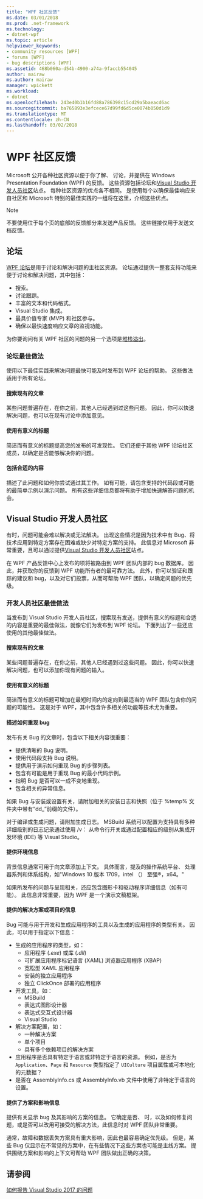 ```yaml
---
title: "WPF 社区反馈"
ms.date: 03/01/2018
ms.prod: .net-framework
ms.technology:
- dotnet-wpf
ms.topic: article
helpviewer_keywords:
- community resources [WPF]
- forums [WPF]
- bug descriptions [WPF]
ms.assetid: 468b060a-d54b-4900-a74a-9faccb554045
author: mairaw
ms.author: mairaw
manager: wpickett
ms.workload:
- dotnet
ms.openlocfilehash: 243e40b1b16fd88a786398c15cd29a5baeacd6ac
ms.sourcegitcommit: ba765893e3efcece67d99fd6d5ce0074b050d1d9
ms.translationtype: MT
ms.contentlocale: zh-CN
ms.lasthandoff: 03/02/2018
---
```

# <a name="wpf-community-feedback"></a>WPF 社区反馈

Microsoft 公开各种社区资源以便于你了解、 讨论，并提供在 Windows Presentation Foundation (WPF) 的反馈。 这些资源包括论坛和[Visual Studio 开发人员社区](https://developercommunity.visualstudio.com/)站点。 每种社区资源的优点各不相同。 是使用每个以确保最佳响应来自社区和 Microsoft 特别的最佳实践的一组将在这里，介绍这些优点。

> [!NOTE]
> 不要使用位于每个页的底部的反馈部分来发送产品反馈。 这些链接仅用于发送文档反馈。

## <a name="forums"></a>论坛

[WPF 论坛](https://social.msdn.microsoft.com/Forums/vstudio/en-US/home?forum=wpf)是用于讨论和解决问题的主社区资源。 论坛通过提供一整套支持功能来便于讨论和解决问题，其中包括：

- 搜索。
- 讨论跟踪。
- 丰富的文本和代码格式。
- Visual Studio 集成。
- 最具价值专家 (MVP) 和社区参与。
- 确保以最快速度响应文章的监视功能。

为你要询问有关 WPF 社区的问题的另一个选项是[堆栈溢出](https://stackoverflow.com/questions/tagged/wpf)。

### <a name="forum-best-practices"></a>论坛最佳做法

使用以下最佳实践来解决问题最快可能及时发布到 WPF 论坛的帮助。 这些做法适用于所有论坛。

#### <a name="search-existing-posts"></a>搜索现有的文章

某些问题普遍存在，在你之前，其他人已经遇到过这些问题。 因此，你可以快速解决问题，也可以在现有讨论中添加意见。

#### <a name="use-meaningful-titles"></a>使用有意义的标题

简洁而有意义的标题提高您的发布的可发现性。 它们还便于其他 WPF 论坛社区成员，以确定是否能够解决你的问题。

#### <a name="include-appropriate-content"></a>包括合适的内容

描述了此问题和如何你尝试通过其工作。 如有可能，请包含支持的代码段或可能的最简单示例以演示问题。 所有这些详细信息都将有助于增加快速解答问题的机会。

## <a name="visual-studio-developer-community"></a>Visual Studio 开发人员社区

有时，问题可能会难以解决或无法解决。 出现这些情况是因为技术中有 Bug、将技术应用到特定方案存在困难或缺少对特定方案的支持。 此信息对 Microsoft 非常重要，且可以通过提供[Visual Studio 开发人员社区](https://developercommunity.visualstudio.com/)站点。

在 WPF 产品反馈中心上发布的项将被路由到 WPF 团队内部的 bug 数据库。 因此，并获取你的反馈到 WPF 功能所有者的最可靠方法。 此外，你可以验证和跟踪的建议和 bug，以及对它们投票，从而可帮助 WPF 团队，以确定问题的优先级。

### <a name="developer-community-best-practices"></a>开发人员社区最佳做法

当发布到 Visual Studio 开发人员社区，搜索现有发送，提供有意义的标题和合适的内容是重要的最佳做法，就像它们为发布到 WPF 论坛。 下面列出了一些还应使用的其他最佳做法。

#### <a name="search-existing-posts"></a>搜索现有的文章

某些问题普遍存在，在你之前，其他人已经遇到过这些问题。 因此，你可以快速解决问题，也可以添加你现有问题的输入。

#### <a name="use-meaningful-titles"></a>使用有意义的标题

简洁而有意义的标题可增加在最短时间内的定向到最适当的 WPF 团队包含你的问题的可能性。 这是对于 WPF，其中包含许多相关的功能等技术尤为重要。

#### <a name="describe-how-to-reproduce-your-bug"></a>描述如何重现 bug

发布有关 Bug 的文章时，包含以下相关内容很重要：

- 提供清晰的 Bug 说明。
- 使用代码段支持 Bug 说明。
- 提供用于演示如何重现 Bug 的步骤列表。
- 包含有可能是用于重现 Bug 的最小代码示例。
- 指明 Bug 是否可以一成不变地重现。
- 包含相关的异常信息。

 如果 Bug 与安装或设置有关，请附加相关的安装日志和快照（位于 %temp% 文件夹中带有“dd_”前缀的文件）。

 对于编译或生成问题，请附加生成日志。 MSBuild 系统可以配置为支持具有多种详细级别的日志记录通过使用 /v： 从命令行开关或通过配置相应的级别从集成开发环境 (IDE) 等 Visual Studio。

#### <a name="provide-environment-information"></a>提供环境信息

背景信息通常可用于向文章添加上下文。 具体而言，提及的操作系统平台、 处理器系列和体系结构，如"Windows 10 版本 1709，intel （） 至强®，x64。"

如果所发布的问题与呈现相关，还应包含图形卡和驱动程序详细信息（如有可能）。 此信息非常重要，因为 WPF 是一个演示文稿框架。

#### <a name="provide-solution-or-project-information"></a>提供的解决方案或项目的信息

Bug 可能与用于开发和生成应用程序的工具以及生成的应用程序的类型有关。 因此，可以用于指定以下信息：

- 生成的应用程序的类型，如：
  - 应用程序 (*.exe*) 或库 (*.dll*)
  - 可扩展应用程序标记语言 (XAML) 浏览器应用程序 (XBAP)
  - 宽松型 XAML 应用程序
  - 安装的独立应用程序
  - 独立 ClickOnce 部署的应用程序
- 开发工具，如：
  - MSBuild
  - 表达式图形设计器
  - 表达式交互式设计器
  - Visual Studio
- 解决方案配置，如：
  - 一种解决方案
  - 单个项目
  - 具有多个依赖项目的解决方案
- 应用程序是否具有特定于语言或非特定于语言的资源。 例如，是否为 `Application`、`Page` 和 `Resource` 类型指定了 `UICulture` 项目属性或可本地化的元数据？
- 是否在 AssemblyInfo.cs 或 AssemblyInfo.vb 文件中使用了非特定于语言的设置。

#### <a name="provide-scenario-and-impact-information"></a>提供了方案和影响信息

提供有关显示 bug 及其影响的方案的信息。 它确定是否、 时，以及如何修复问题，或是否可以改用可接受的解决方法，此信息时对 WPF 团队非常重要。

通常，故障和数据丢失方案具有重大影响，因此也最容易确定优先级。 但是，某些 Bug 仅显示在不常见的方案中，在有些情况下这些方案也可能是主线方案。 提供围绕方案和影响的上下文可帮助 WPF 团队做出正确的决策。

## <a name="see-also"></a>请参阅

[如何报告 Visual Studio 2017 的问题](/visualstudio/ide/how-to-report-a-problem-with-visual-studio-2017)
